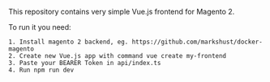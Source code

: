 This repository contains very simple Vue.js frontend for Magento 2.

To run it you need:
```
1. Install magento 2 backend, eg. https://github.com/markshust/docker-magento
2. Create new Vue.js app with command vue create my-frontend
3. Paste your BEARER Token in api/index.ts
4. Run npm run dev
```

